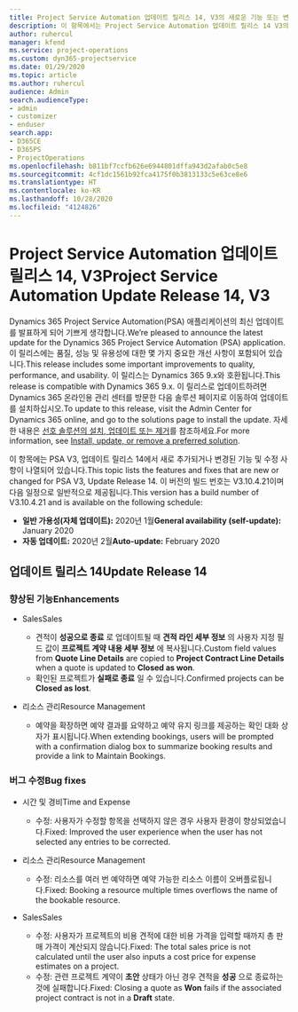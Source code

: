 ```yaml
---
title: Project Service Automation 업데이트 릴리스 14, V3의 새로운 기능 또는 변경된 기능
description: 이 항목에서는 Project Service Automation 업데이트 릴리스 14 V3의 새로운 기능에 대한 정보를 제공합니다.
author: ruhercul
manager: kfend
ms.service: project-operations
ms.custom: dyn365-projectservice
ms.date: 01/29/2020
ms.topic: article
ms.author: ruhercul
audience: Admin
search.audienceType:
- admin
- customizer
- enduser
search.app:
- D365CE
- D365PS
- ProjectOperations
ms.openlocfilehash: b811bf7ccfb626e6944801dffa943d2afab0c5e8
ms.sourcegitcommit: 4cf1dc1561b92fca4175f0b3813133c5e63ce8e6
ms.translationtype: HT
ms.contentlocale: ko-KR
ms.lasthandoff: 10/28/2020
ms.locfileid: "4124826"
---
```

# <a name="project-service-automation-update-release-14-v3"></a><span data-ttu-id="f52cb-103">Project Service Automation 업데이트 릴리스 14, V3</span><span class="sxs-lookup"><span data-stu-id="f52cb-103">Project Service Automation Update Release 14, V3</span></span>
<span data-ttu-id="f52cb-104">Dynamics 365 Project Service Automation(PSA) 애플리케이션의 최신 업데이트를 발표하게 되어 기쁘게 생각합니다.</span><span class="sxs-lookup"><span data-stu-id="f52cb-104">We’re pleased to announce the latest update for the Dynamics 365 Project Service Automation (PSA) application.</span></span> <span data-ttu-id="f52cb-105">이 릴리스에는 품질, 성능 및 유용성에 대한 몇 가지 중요한 개선 사항이 포함되어 있습니다.</span><span class="sxs-lookup"><span data-stu-id="f52cb-105">This release includes some important improvements to quality, performance, and usability.</span></span> <span data-ttu-id="f52cb-106">이 릴리스는 Dynamics 365 9.x와 호환됩니다.</span><span class="sxs-lookup"><span data-stu-id="f52cb-106">This release is compatible with Dynamics 365 9.x.</span></span> <span data-ttu-id="f52cb-107">이 릴리스로 업데이트하려면 Dynamics 365 온라인용 관리 센터를 방문한 다음 솔루션 페이지로 이동하여 업데이트를 설치하십시오.</span><span class="sxs-lookup"><span data-stu-id="f52cb-107">To update to this release, visit the Admin Center for Dynamics 365 online, and go to the solutions page to install the update.</span></span> <span data-ttu-id="f52cb-108">자세한 내용은 [선호 솔루션의 설치, 업데이트 또는 제거](https://docs.microsoft.com/power-platform/admin/install-remove-preferred-solution)를 참조하세요.</span><span class="sxs-lookup"><span data-stu-id="f52cb-108">For more information, see [Install, update, or remove a preferred solution](https://docs.microsoft.com/power-platform/admin/install-remove-preferred-solution).</span></span>

<span data-ttu-id="f52cb-109">이 항목에는 PSA V3, 업데이트 릴리스 14에서 새로 추가되거나 변경된 기능 및 수정 사항이 나열되어 있습니다.</span><span class="sxs-lookup"><span data-stu-id="f52cb-109">This topic lists the features and fixes that are new or changed for PSA V3, Update Release 14.</span></span> <span data-ttu-id="f52cb-110">이 버전의 빌드 번호는 V3.10.4.21이며 다음 일정으로 일반적으로 제공됩니다.</span><span class="sxs-lookup"><span data-stu-id="f52cb-110">This version has a build number of V3.10.4.21 and is available on the following schedule:</span></span>

- <span data-ttu-id="f52cb-111">**일반 가용성(자체 업데이트):** 2020년 1월</span><span class="sxs-lookup"><span data-stu-id="f52cb-111">**General availability (self-update):** January 2020</span></span>
- <span data-ttu-id="f52cb-112">**자동 업데이트:** 2020년 2월</span><span class="sxs-lookup"><span data-stu-id="f52cb-112">**Auto-update:** February 2020</span></span>

## <a name="update-release-14"></a><span data-ttu-id="f52cb-113">업데이트 릴리스 14</span><span class="sxs-lookup"><span data-stu-id="f52cb-113">Update Release 14</span></span>

### <a name="enhancements"></a><span data-ttu-id="f52cb-114">향상된 기능</span><span class="sxs-lookup"><span data-stu-id="f52cb-114">Enhancements</span></span>

- <span data-ttu-id="f52cb-115">Sales</span><span class="sxs-lookup"><span data-stu-id="f52cb-115">Sales</span></span>

     - <span data-ttu-id="f52cb-116">견적이 **성공으로 종료** 로 업데이트될 때 **견적 라인 세부 정보** 의 사용자 지정 필드 값이 **프로젝트 계약 내용 세부 정보** 에 복사됩니다.</span><span class="sxs-lookup"><span data-stu-id="f52cb-116">Custom field values from **Quote Line Details** are copied to **Project Contract Line Details** when a quote is updated to **Closed as won**.</span></span>
     - <span data-ttu-id="f52cb-117">확인된 프로젝트가 **실패로 종료** 일 수 있습니다.</span><span class="sxs-lookup"><span data-stu-id="f52cb-117">Confirmed projects can be **Closed as lost**.</span></span>

- <span data-ttu-id="f52cb-118">리소스 관리</span><span class="sxs-lookup"><span data-stu-id="f52cb-118">Resource Management</span></span>

     - <span data-ttu-id="f52cb-119">예약을 확장하면 예약 결과를 요약하고 예약 유지 링크를 제공하는 확인 대화 상자가 표시됩니다.</span><span class="sxs-lookup"><span data-stu-id="f52cb-119">When extending bookings, users will be prompted with a confirmation dialog box to summarize booking results and provide a link to Maintain Bookings.</span></span>


### <a name="bug-fixes"></a><span data-ttu-id="f52cb-120">버그 수정</span><span class="sxs-lookup"><span data-stu-id="f52cb-120">Bug fixes</span></span>

- <span data-ttu-id="f52cb-121">시간 및 경비</span><span class="sxs-lookup"><span data-stu-id="f52cb-121">Time and Expense</span></span>

     - <span data-ttu-id="f52cb-122">수정: 사용자가 수정할 항목을 선택하지 않은 경우 사용자 환경이 향상되었습니다.</span><span class="sxs-lookup"><span data-stu-id="f52cb-122">Fixed: Improved the user experience when the user has not selected any entries to be corrected.</span></span>

- <span data-ttu-id="f52cb-123">리소스 관리</span><span class="sxs-lookup"><span data-stu-id="f52cb-123">Resource Management</span></span>

     - <span data-ttu-id="f52cb-124">수정: 리소스를 여러 번 예약하면 예약 가능한 리소스 이름이 오버플로됩니다.</span><span class="sxs-lookup"><span data-stu-id="f52cb-124">Fixed: Booking a resource multiple times overflows the name of the bookable resource.</span></span>

- <span data-ttu-id="f52cb-125">Sales</span><span class="sxs-lookup"><span data-stu-id="f52cb-125">Sales</span></span>

     - <span data-ttu-id="f52cb-126">수정: 사용자가 프로젝트의 비용 견적에 대한 비용 가격을 입력할 때까지 총 판매 가격이 계산되지 않습니다.</span><span class="sxs-lookup"><span data-stu-id="f52cb-126">Fixed: The total sales price is not calculated until the user also inputs a cost price for expense estimates on a project.</span></span>
     - <span data-ttu-id="f52cb-127">수정: 관련 프로젝트 계약이 **초안** 상태가 아닌 경우 견적을 **성공** 으로 종료하는 것에 실패합니다.</span><span class="sxs-lookup"><span data-stu-id="f52cb-127">Fixed: Closing a quote as **Won** fails if the associated project contract is not in a **Draft** state.</span></span>

